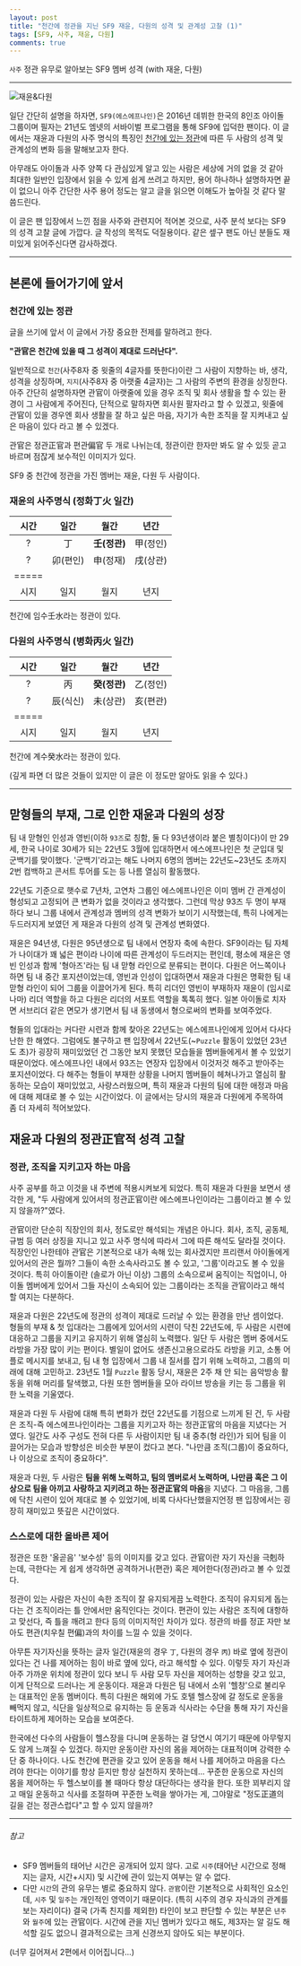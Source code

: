```yaml
---
layout: post
title: "천간에 정관을 지닌 SF9 재윤, 다원의 성격 및 관계성 고찰 (1)"
tags: [SF9, 사주, 재윤, 다원]
comments: true
---
```


`사주` 정관 유무로 알아보는 SF9 멤버 성격 (with 재윤, 다원)

---

![재윤&다원](https://blog.kakaocdn.net/dn/c0xqUk/btrVPuExxbI/MZIq4qxb8wyW1CyQx4MjK1/img.gif)

일단 간단히 설명을 하자면, `SF9(에스에프나인)`은 2016년 데뷔한 한국의 8인조 아이돌 그룹이며 필자는 21년도 엠넷의 서바이벌 프로그램을 통해 SF9에 입덕한 팬이다. 이 글에서는 재윤과 다원의 사주 명식의 특징인 <u>천간에 있는 정관</u>에 따른 두 사람의 성격 및 관계성의 변화 등을 말해보고자 한다.

아무래도 아이돌과 사주 양쪽 다 관심있게 알고 있는 사람은 세상에 거의 없을 것 같아 최대한 일반인 입장에서 읽을 수 있게 쉽게 쓰려고 하지만, 용어 하나하나 설명하자면 끝이 없으니 아주 간단한 사주 용어 정도는 알고 글을 읽으면 이해도가 높아질 것 같다 말씀드린다.

이 글은 팬 입장에서 느낀 점을 사주와 관련지어 적어본 것으로, 사주 분석 보다는 SF9의 성격 고찰 글에 가깝다. 글 작성의 목적도 덕질용이다. 같은 셒구 팬도 아닌 분들도 재미있게 읽어주신다면 감사하겠다.

---

## 본론에 들어가기에 앞서

### 천간에 있는 정관

글을 쓰기에 앞서 이 글에서 가장 중요한 전제를 말하려고 한다. 

**"관官은 천간에 있을 때 그 성격이 제대로 드러난다".**

일반적으로 `천간`(사주8자 중 윗줄의 4글자를 뜻한다)이란 그 사람이 지향하는 바, 생각, 성격을 상징하며, `지지`(사주8자 중 아랫줄 4글자)는 그 사람의 주변의 환경을 상징한다. 아주 간단히 설명하자면 관官이 아랫줄에 있을 경우 조직 및 회사 생활을 할 수 있는 환경이 그 사람에게 주어진다, 단적으로 말하자면 회사원 팔자라고 할 수 있겠고, 윗줄에 관官이 있을 경우엔 회사 생활을 잘 하고 싶은 마음, 자기가 속한 조직을 잘 지켜내고 싶은 마음이 있다 라고 볼 수 있겠다.

관官은 정관正官과 편관偏官 두 개로 나뉘는데, 정관이란 한자만 봐도 알 수 있듯 곧고 바르며 점잖게 보수적인 이미지가 있다.

SF9 중 천간에 정관을 가진 멤버는 재윤, 다원 두 사람이다.

### 재윤의 사주명식 (정화丁火 일간)

| 시간 | 일간 | 월간 | 년간 |
|:-------:|:-------:|:-------:|:-------:|
| ? | 丁 | **壬(정관)** | 甲(정인) |
| ? | 卯(편인) | 申(정재) | 戌(상관) |
|=====
| 시지 | 일지 | 월지 | 년지 |

천간에 임수壬水라는 정관이 있다.

### 다원의 사주명식 (병화丙火 일간)

| 시간 | 일간 | 월간 | 년간 |
|:-------:|:-------:|:-------:|:-------:|  
| ? | 丙 | **癸(정관)** | 乙(정인) |
| ? | 辰(식신) | 未(상관) | 亥(편관) |
|=====
| 시지 | 일지 | 월지 | 년지 |

천간에 계수癸水라는 정관이 있다.

(깊게 파면 더 많은 것들이 있지만 이 글은 이 정도만 알아도 읽을 수 있다.)

---

## 맏형들의 부재, 그로 인한 재윤과 다원의 성장

팀 내 맏형인 인성과 영빈(이하 `93즈`로 칭함, 둘 다 93년생이라 붙은 별칭이다)이 만 29세, 한국 나이로 30세가 되는 22년도 3월에 입대하면서 에스에프나인은 첫 군입대 및 군백기를 맞이했다. '군백기'라고는 해도 나머지 6명의 멤버는 22년도~23년도 초까지 2번 컴백하고 콘서트 투어를 도는 등 나름 열심히 활동했다.

22년도 기준으로 햇수로 7년차, 고연차 그룹인 에스에프나인은 이미 멤버 간 관계성이 형성되고 고정되어 큰 변화가 없을 것이라고 생각했다. 그런데 막상 93즈 두 명이 부재하다 보니 그룹 내에서 관계성과 멤버의 성격 변화가 보이기 시작했는데, 특히 나에게는 두드러지게 보였던 게 재윤과 다원의 성격 및 관계성 변화였다.

재윤은 94년생, 다원은 95년생으로 팀 내에서 연장자 축에 속한다. SF9이라는 팀 자체가 나이대가 꽤 넓은 편이라 나이에 따른 관계성이 두드러지는 편인데, 평소에 재윤은 영빈 인성과 함께 '형아즈'라는 팀 내 맏형 라인으로 분류되는 편이다. 다원은 어느쪽이나 하면 팀 내 중간 포지션이었는데, 영빈과 인성이 입대하면서 재윤과 다원은 명확한 팀 내 맏형 라인이 되어 그룹을 이끌어가게 된다. 특히 리더인 영빈이 부재하자 재윤이 (임시로나마) 리더 역할을 하고 다원은 리더의 서포트 역할을 톡톡히 했다. 일본 아이돌로 치자면 서브리더 같은 면모가 생기면서 팀 내 동생에서 형으로써의 변화를 보여주었다.

형들의 입대라는 커다란 시련과 함께 찾아온 22년도는 에스에프나인에게 있어서 다사다난한 한 해였다. 그럼에도 불구하고 팬 입장에서 22년도(~`Puzzle` 활동이 있었던 23년도 초)가 굉장히 재미있었던 건 그동안 보지 못했던 모습들을 멤버들에게서 볼 수 있었기 때문이었다. 에스에프나인 내에서 93즈는 연장자 입장에서 이것저것 해주고 받아주는 포지션이었다. 다 해주는 형들이 부재한 상황을 나머지 멤버들이 헤쳐나가고 열심히 활동하는 모습이 재미있었고, 사랑스러웠으며, 특히 재윤과 다원의 팀에 대한 애정과 마음에 대해 제대로 볼 수 있는 시간이었다. 이 글에서는 당시의 재윤과 다원에게 주목하여 좀 더 자세히 적어보았다.

## 재윤과 다원의 정관正官적 성격 고찰

### 정관, 조직을 지키고자 하는 마음

사주 공부를 하고 이것을 내 주변에 적용시켜보게 되었다. 특히 재윤과 다원을 보면서 생각한 게, "두 사람에게 있어서의 정관正官이란 에스에프나인이라는 그룹이라고 볼 수 있지 않을까?"였다.

관官이란 단순히 직장인의 회사, 정도로만 해석되는 개념은 아니다. 회사, 조직, 공동체, 규범 등 여러 상징을 지니고 있고 사주 명식에 따라서 그에 따른 해석도 달라질 것이다. 직장인인 나한테야 관官은 기본적으로 내가 속해 있는 회사겠지만 프리랜서 아이돌에게 있어서의 관은 뭘까? 그들이 속한 소속사라고도 볼 수 있고, '그룹'이라고도 볼 수 있을 것이다. 특히 아이돌이란 (솔로가 아닌 이상) 그룹의 소속으로써 움직이는 직업이니, 아이돌 멤버에게 있어서 그들 자신이 소속되어 있는 그룹이라는 조직을 관官이라고 해석할 여지는 다분하다.

재윤과 다원은 22년도에 정관의 성격이 제대로 드러날 수 있는 환경을 만난 셈이었다. 형들의 부재 & 첫 입대라는 그룹에게 있어서의 시련이 닥친 22년도에, 두 사람은 시련에 대응하고 그룹을 지키고 유지하기 위해 열심히 노력했다. 일단 두 사람은 멤버 중에서도 라방을 가장 많이 키는 편이다. 별일이 없어도 생존신고용으로라도 라방을 키고, 소통 어플로 메시지를 보내고, 팀 내 형 입장에서 그룹 내 질서를 잡기 위해 노력하고, 그룹의 미래에 대해 고민하고. 23년도 1월 `Puzzle` 활동 당시, 재윤은 2주 채 안 되는 음악방송 활동을 위해 머리를 탈색했고, 다원 또한 멤버들을 모아 라이브 방송을 키는 등 그룹을 위한 노력을 기울였다.

재윤과 다원 두 사람에 대해 특히 변화가 컸던 22년도를 기점으로 느끼게 된 건, 두 사람은 조직-즉 에스에프나인이라는 그룹을 지키고자 하는 정관正官의 마음을 지녔다는 거였다. 일간도 사주 구성도 전혀 다른 두 사람이지만 팀 내 중추(형 라인)가 되어 팀을 이끌어가는 모습과 방향성은 비슷한 부분이 컸다고 본다. "나만큼 조직(그룹)이 중요하다, 나 이상으로 조직이 중요하다".

재윤과 다원, 두 사람은 **팀을 위해 노력하고, 팀의 멤버로서 노력하며, 나만큼 혹은 그 이상으로 팀을 아끼고 사랑하고 지키려고 하는 정관正官의 마음**을 지녔다. 그 마음을, 그룹에 닥친 시련이 있어 제대로 볼 수 있었기에, 비록 다사다난했을지언정 팬 입장에서는 굉장히 재미있고 뜻깊은 시간이었다.

### 스스로에 대한 올바른 제어

정관은 또한 '올곧음' '보수성' 등의 이미지를 갖고 있다. 관官이란 자기 자신을 극剋하는데, 극한다는 게 쉽게 생각하면 공격하거나(편관) 혹은 제어한다(정관)라고 볼 수 있겠다.

정관이 있는 사람은 자신이 속한 조직이 잘 유지되게끔 노력한다. 조직이 유지되게 돕는다는 건 조직이라는 틀 안에서만 움직인다는 것이다. 편관이 있는 사람은 조직에 대항하고 맞선다, 즉 틀을 깨려고 한다 등의 이미지적인 차이가 있다. 정관의 바를 정正 자만 보아도 편관(치우칠 편偏)과의 차이를 느낄 수 있을 것이다.

아무튼 자기자신을 뜻하는 글자 일간(재윤의 경우 `丁`, 다원의 경우 `丙`) 바로 옆에 정관이 있다는 건 나를 제어하는 힘이 바로 옆에 있다, 라고 해석할 수 있다. 이렇듯 자기 자신과 아주 가까운 위치에 정관이 있다 보니 두 사람 모두 자신을 제어하는 성향을 갖고 있고, 이게 단적으로 드러나는 게 운동이다. 재윤과 다원은 팀 내에서 소위 '헬창'으로 불리우는 대표적인 운동 멤버이다. 특히 다원은 해외에 가도 호텔 헬스장에 갈 정도로 운동을 빼먹지 않고, 식단을 일상적으로 유지하는 등 운동과 식사라는 수단을 통해 자기 자신을 타이트하게 제어하는 모습을 보여준다.

한국에선 다수의 사람들이 헬스장을 다니며 운동하는 걸 당연시 여기기 때문에 아무렇지도 않게 느껴질 수 있겠다. 하지만 운동이란 자신의 몸을 제어하는 대표적이며 강력한 수단 중 하나이다. 나도 천간에 편관을 갖고 있어 운동을 해서 나를 제어하고 마음을 다스려야 한다는 이야기를 항상 듣지만 항상 실천하지 못하는데... 꾸준한 운동으로 자신의 몸을 제어하는 두 헬스보이를 볼 때마다 항상 대단하다는 생각을 한다. 또한 꾀부리지 않고 매일 운동하고 식사를 조절하며 꾸준한 노력을 쌓아가는 게, 그야말로 "정도正道의 길을 걷는 정관스럽다"고 할 수 있지 않을까?

---

###### 참고

* SF9 멤버들의 태어난 시간은 공개되어 있지 않다. 고로 `시주`(태어난 시간으로 정해지는 글자, 시간+시지) 및 시간에 관이 있는지 여부는 알 수 없다.
* 다만 `시간`의 관의 유무는 별로 중요하지 않다. `관官`이란 기본적으로 사회적인 요소인데, `시주` 및 `일주`는 개인적인 영역이기 때문이다. (특히 시주의 경우 자식과의 관계를 보는 자리이다) 
  결국 (가족 친지를 제외한) 타인이 보고 판단할 수 있는 부분은 `년주`와 `월주`에 있는 관官이다. 시간에 관을 지닌 멤버가 있다고 해도, 제3자는 알 길도 해석할 길도 없으니 결과적으로는 크게 신경쓰지 않아도 되는 부분이다.

(너무 길어져서 2편에서 이어집니다...) 